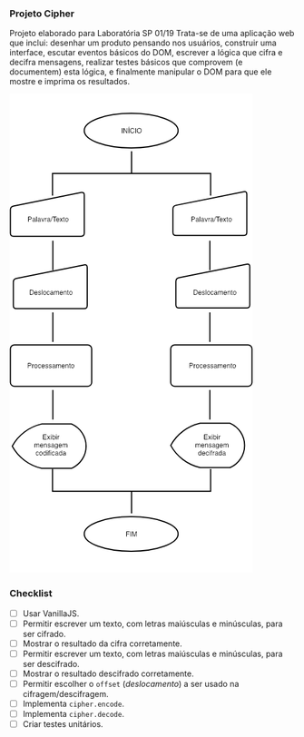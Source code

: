
### Projeto Cipher

Projeto elaborado para Laboratória SP 01/19
Trata-se de uma aplicação web que inclui: desenhar um produto pensando nos usuários, construir uma interface, escutar eventos básicos do DOM, escrever a lógica que cifra e decifra mensagens, realizar testes básicos que comprovem (e documentem) esta lógica, e finalmente manipular o DOM para que ele mostre e imprima os resultados.

![alt text](https://github.com/tmcamillo/caesar-cipher/blob/master/Cipher.png "Flowchart Cipher")

### Checklist

* [ ] Usar VanillaJS.
* [ ] Permitir escrever um texto, com letras maiúsculas e minúsculas, para ser
  cifrado.
* [ ] Mostrar o resultado da cifra corretamente.
* [ ] Permitir escrever um texto, com letras maiúsculas e minúsculas, para ser
  descifrado.
* [ ] Mostrar o resultado descifrado corretamente.
* [ ] Permitir escolher o `offset` (_deslocamento_) a ser usado na
  cifragem/descifragem.
* [ ] Implementa `cipher.encode`.
* [ ] Implementa `cipher.decode`.
* [ ] Criar testes unitários.